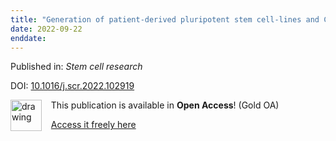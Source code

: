```yaml
---
title: "Generation of patient-derived pluripotent stem cell-lines and CRISPR modified isogenic controls with mutations in the Parkinson's associated GBA gene."
date: 2022-09-22
enddate:
---
```


Published in: *Stem cell research*

DOI: [10.1016/j.scr.2022.102919](https://doi.org/10.1016/j.scr.2022.102919)

<img src="https://upload.wikimedia.org/wikipedia/commons/thumb/7/77/Open_Access_logo_PLoS_transparent.svg/800px-Open_Access_logo_PLoS_transparent.svg.png" alt="drawing" width="50" align="left"/> &nbsp;&nbsp;&nbsp;This publication is available in **Open Access**! (Gold OA)

&nbsp;&nbsp;&nbsp;<a href="https://doi.org/10.1016/j.scr.2022.102919">Access it freely here</a>

